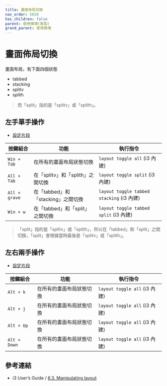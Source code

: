```yaml
---
title: 畫面佈局切換
nav_order: 5030
has_children: false
parent: 使用情境(客製)
grand_parent: 使用情境
---
```



# 畫面佈局切換

畫面布局，有下面四個狀態

* tabbed
* stacking
* splitv
* splith

> 而「split」指的是「splitv」或「splith」。

## 左手單手操作

* [設定片段](config/i3/gen/i3wm-gen-rc/Section/Subject/Layout/Keybind/QuickSwitch.conf)


| 按鍵組合      | 功能                               | 執行指令                                  |
| ------------- | ---------------------------------- | ----------------------------------------- |
| `Win + Tab`   | 在所有的畫面布局狀態切換           | `layout toggle all` (i3 內建)             |
| `All + Tab`   | 在「splitv」和「splith」之間切換   | `layout toggle split` (i3 內建)           |
| `All + grave` | 在「tabbed」和「stacking」之間切換 | `layout toggle tabbed stacking` (i3 內建) |
| `Win + w`     | 在「tabbed」和「split」之間切換    | `layout toggle tabbed split` (i3 內建)    |


> 「split」指的是「splitv」或「splith」，所以在「tabbed」和「split」之間切換，「split」會根據當時最後是「splitv」或「splith」。


## 左右兩手操作

* [設定片段](config/i3/gen/i3wm-gen-rc/Section/Subject/Layout/Keybind/SwitchToSpecific.conf)

| 按鍵組合     | 功能                     | 執行指令                      |
| ------------ | ------------------------ | ----------------------------- |
| `Alt + k`    | 在所有的畫面布局狀態切換 | `layout toggle all` (i3 內建) |
| `Alt + j`    | 在所有的畫面布局狀態切換 | `layout toggle all` (i3 內建) |
| `Alt + Up`   | 在所有的畫面布局狀態切換 | `layout toggle all` (i3 內建) |
| `Alt + Down` | 在所有的畫面布局狀態切換 | `layout toggle all` (i3 內建) |


## 參考連結

* i3 User’s Guide / [6.3. Manipulating layout](https://i3wm.org/docs/userguide.html#manipulating_layout)
